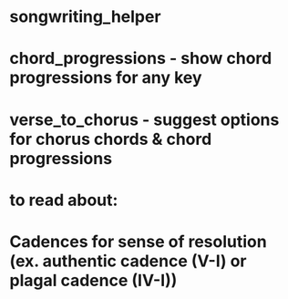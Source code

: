 # songwriting_helper

# chord_progressions - show chord progressions for any key

# verse_to_chorus - suggest options for chorus chords & chord progressions

# to read about: 
# Cadences for sense of resolution (ex. authentic cadence (V-I) or plagal cadence (IV-I))